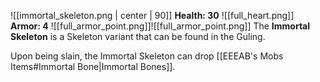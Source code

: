 ![[immortal_skeleton.png | center | 90]]
**Health: 30** ![[full_heart.png]]
**Armor: 4** ![[full_armor_point.png]]![[full_armor_point.png]]
The **Immortal Skeleton** is a Skeleton variant that can be found in the Guling.

Upon being slain, the Immortal Skeleton can drop [[EEEAB's Mobs Items#Immortal Bone|Immortal Bones]].